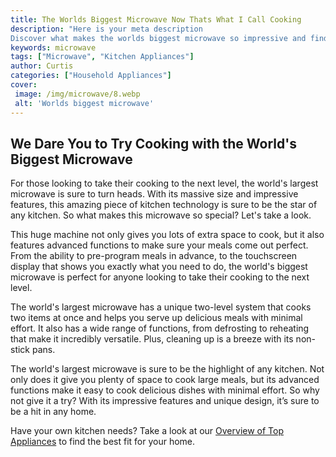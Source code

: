 ```yaml
---
title: The Worlds Biggest Microwave Now Thats What I Call Cooking
description: "Here is your meta description
Discover what makes the worlds biggest microwave so impressive and find out how it revolutionizes the way we cook Get ready to cook like never before with this amazing appliance"
keywords: microwave
tags: ["Microwave", "Kitchen Appliances"]
author: Curtis
categories: ["Household Appliances"]
cover: 
 image: /img/microwave/8.webp
 alt: 'Worlds biggest microwave'
---
```

## We Dare You to Try Cooking with the World's Biggest Microwave

For those looking to take their cooking to the next level, the world's largest microwave is sure to turn heads. With its massive size and impressive features, this amazing piece of kitchen technology is sure to be the star of any kitchen. So what makes this microwave so special? Let's take a look.

This huge machine not only gives you lots of extra space to cook, but it also features advanced functions to make sure your meals come out perfect. From the ability to pre-program meals in advance, to the touchscreen display that shows you exactly what you need to do, the world's biggest microwave is perfect for anyone looking to take their cooking to the next level.

The world's largest microwave has a unique two-level system that cooks two items at once and helps you serve up delicious meals with minimal effort. It also has a wide range of functions, from defrosting to reheating that make it incredibly versatile. Plus, cleaning up is a breeze with its non-stick pans.

The world's largest microwave is sure to be the highlight of any kitchen. Not only does it give you plenty of space to cook large meals, but its advanced functions make it easy to cook delicious dishes with minimal effort. So why not give it a try? With its impressive features and unique design, it’s sure to be a hit in any home. 

Have your own kitchen needs? Take a look at our [Overview of Top Appliances](./pages/appliance-overview) to find the best fit for your home.
